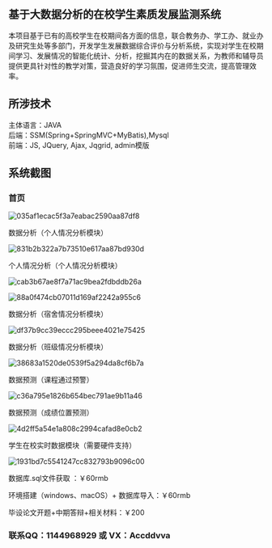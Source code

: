 ## 基于大数据分析的在校学生素质发展监测系统

本项目基于已有的高校学生在校期间各方面的信息，联合教务办、学工办、就业办及研究生处等多部门，开发学生发展数据综合评价与分析系统，实现对学生在校期间学习、发展情况的智能化统计、分析，挖掘其内在的数据关系，为教师和辅导员提供更具针对性的教学对策，营造良好的学习氛围，促进师生交流，提高管理效率。

## 所涉技术 
主体语言：JAVA  
后端：SSM(Spring+SpringMVC+MyBatis),Mysql  
前端：JS, JQuery, Ajax, Jqgrid, admin模版  

## 系统截图

### 首页
![035af1ecac5f3a7eabac2590aa87df8](E:/git仓库文件/毕业设计/Computer-Graduation-Design/Show-Image/035af1ecac5f3a7eabac2590aa87df8.png)

数据分析（个人情况分析模块）

![831b2b322a7b73510e617aa87bd930d](E:/git仓库文件/毕业设计/Computer-Graduation-Design/Show-Image/831b2b322a7b73510e617aa87bd930d.png)

个人情况分析（个人情况分析模块）

![cab3b67ae8f7a71ac9bea2fdbddb26a](E:/git仓库文件/毕业设计/Computer-Graduation-Design/Show-Image/cab3b67ae8f7a71ac9bea2fdbddb26a.png)

![88a0f474cb07011d169af2242a955c6](E:/git仓库文件/毕业设计/Computer-Graduation-Design/Show-Image/88a0f474cb07011d169af2242a955c6.png)

数据分析（宿舍情况分析模块）

![df37b9cc39eccc295beee4021e75425](E:/git仓库文件/毕业设计/Computer-Graduation-Design/Show-Image/df37b9cc39eccc295beee4021e75425.png)

数据分析（班级情况分析模块）

![38683a1520de0539f5a294da8cf6b7a](E:/git仓库文件/毕业设计/Computer-Graduation-Design/Show-Image/38683a1520de0539f5a294da8cf6b7a.png)

数据预测（课程通过预警）

![c36a795e1826b654bec791ae9b11a46](E:/git仓库文件/毕业设计/Computer-Graduation-Design/Show-Image/c36a795e1826b654bec791ae9b11a46.png)

数据预测（成绩位置预测）

![4d2ff5a54e1a808c2994cafad8e0cb2](E:/git仓库文件/毕业设计/Computer-Graduation-Design/Show-Image/4d2ff5a54e1a808c2994cafad8e0cb2.png)

学生在校实时数据模块（需要硬件支持）

![1931bd7c5541247cc832793b9096c00](E:/git仓库文件/毕业设计/Computer-Graduation-Design/Show-Image/1931bd7c5541247cc832793b9096c00.png)

数据库.sql文件获取 ：￥60rmb

环境搭建（windows、macOS）+ 数据库导入：￥60rmb

毕设论文开题+中期答辩+相关材料：￥200

### **联系QQ：1144968929 或 VX：Accddvva**	
